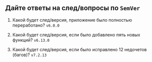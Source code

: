 ## Дайте ответы на след/вопросы по `SemVer`

1. Какой будет след/версия, приложение было полностью переработано?
`v6.0.0`

2. Какой будет след/версия, если было добавлено пять новых функций?
`v6.13.0`

3. Какой будет след/версия, если было исправлено 12 недочетов (багов)?
`v7.2.13`